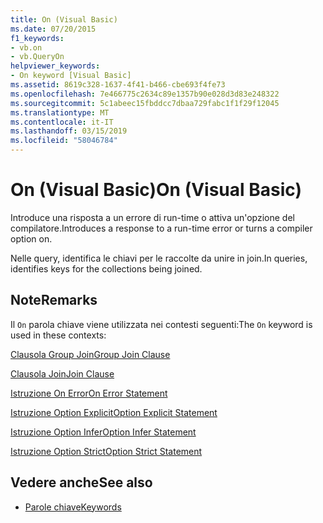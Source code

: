 ```yaml
---
title: On (Visual Basic)
ms.date: 07/20/2015
f1_keywords:
- vb.on
- vb.QueryOn
helpviewer_keywords:
- On keyword [Visual Basic]
ms.assetid: 8619c328-1637-4f41-b466-cbe693f4fe73
ms.openlocfilehash: 7e466775c2634c89e1357b90e028d3d83e248322
ms.sourcegitcommit: 5c1abeec15fbddcc7dbaa729fabc1f1f29f12045
ms.translationtype: MT
ms.contentlocale: it-IT
ms.lasthandoff: 03/15/2019
ms.locfileid: "58046784"
---
```

# <a name="on-visual-basic"></a><span data-ttu-id="84d3c-102">On (Visual Basic)</span><span class="sxs-lookup"><span data-stu-id="84d3c-102">On (Visual Basic)</span></span>
<span data-ttu-id="84d3c-103">Introduce una risposta a un errore di run-time o attiva un'opzione del compilatore.</span><span class="sxs-lookup"><span data-stu-id="84d3c-103">Introduces a response to a run-time error or turns a compiler option on.</span></span>  
  
 <span data-ttu-id="84d3c-104">Nelle query, identifica le chiavi per le raccolte da unire in join.</span><span class="sxs-lookup"><span data-stu-id="84d3c-104">In queries, identifies keys for the collections being joined.</span></span>  
  
## <a name="remarks"></a><span data-ttu-id="84d3c-105">Note</span><span class="sxs-lookup"><span data-stu-id="84d3c-105">Remarks</span></span>  
 <span data-ttu-id="84d3c-106">Il `On` parola chiave viene utilizzata nei contesti seguenti:</span><span class="sxs-lookup"><span data-stu-id="84d3c-106">The `On` keyword is used in these contexts:</span></span>  
  
 [<span data-ttu-id="84d3c-107">Clausola Group Join</span><span class="sxs-lookup"><span data-stu-id="84d3c-107">Group Join Clause</span></span>](../../visual-basic/language-reference/queries/group-join-clause.md)  
  
 [<span data-ttu-id="84d3c-108">Clausola Join</span><span class="sxs-lookup"><span data-stu-id="84d3c-108">Join Clause</span></span>](../../visual-basic/language-reference/queries/join-clause.md)  
  
 [<span data-ttu-id="84d3c-109">Istruzione On Error</span><span class="sxs-lookup"><span data-stu-id="84d3c-109">On Error Statement</span></span>](../../visual-basic/language-reference/statements/on-error-statement.md)  
  
 [<span data-ttu-id="84d3c-110">Istruzione Option Explicit</span><span class="sxs-lookup"><span data-stu-id="84d3c-110">Option Explicit Statement</span></span>](../../visual-basic/language-reference/statements/option-explicit-statement.md)  
  
 [<span data-ttu-id="84d3c-111">Istruzione Option Infer</span><span class="sxs-lookup"><span data-stu-id="84d3c-111">Option Infer Statement</span></span>](../../visual-basic/language-reference/statements/option-infer-statement.md)  
  
 [<span data-ttu-id="84d3c-112">Istruzione Option Strict</span><span class="sxs-lookup"><span data-stu-id="84d3c-112">Option Strict Statement</span></span>](../../visual-basic/language-reference/statements/option-strict-statement.md)  
  
## <a name="see-also"></a><span data-ttu-id="84d3c-113">Vedere anche</span><span class="sxs-lookup"><span data-stu-id="84d3c-113">See also</span></span>

- [<span data-ttu-id="84d3c-114">Parole chiave</span><span class="sxs-lookup"><span data-stu-id="84d3c-114">Keywords</span></span>](../../visual-basic/language-reference/keywords/index.md)
